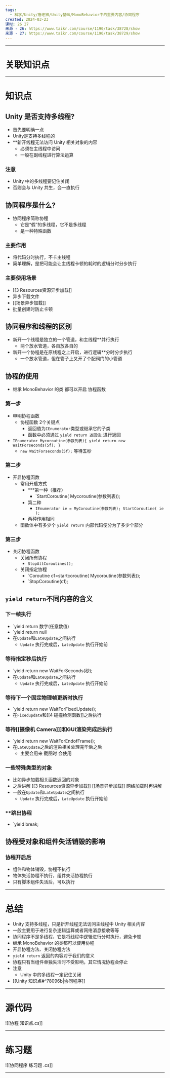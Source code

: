 ```yaml
---
tags:
  - 科学/Unity/唐老狮/Unity基础/MonoBehavior中的重要内容/协同程序
created: 2024-03-23
课时: 26 27
来源 - 26: https://www.taikr.com/course/1190/task/38728/show
来源 - 27: https://www.taikr.com/course/1190/task/38729/show
---
```


---
# 关联知识点


---
# 知识点

## Unity 是否支持多线程?

- 首先要明确一点
- Unity是支持多线程的
- **新开线程无法访问 Unity 相关对象的内容
	- 必须在主线程中访问
	- 一般在副线程进行算法运算
### 注意

- Unity 中的多线程要记住关闭
- 否则会与 Unity 共生，会一直执行
## 协同程序是什么?

- 协同程序简称协程
	- 它是“假”的多线程，它不是多线程
	- 是一种特殊函数
### 主要作用

- 将代码分时执行，不卡主线程
- 简单理解，是把可能会让主线程卡顿的耗时的逻辑分时分步执行
### 主要使用场景

- [[3 Resources资源异步加载]]
- 异步下载文件
- [[场景异步加载]]
- 批量创建时防止卡顿
## 协同程序和线程的区别

- 新开一个线程是独立的一个管道，和主线程**并行执行
	- 两个放水管道，各自放各自的
- 新开一个协程是在原线程之上开启，进行逻辑**分时分步执行
	- 一个放水管道，但在管子上又开了个配阀门的小管道
## 协程的使用

- 继承 MonoBehavior 的类 都可以开启 协程函数
### 第一步

- 申明协程函数
	- 协程函数 2个关键点
		- 返回值为`IEnumerator`类型或继承它的子类
		- 函数中必须通过 `yield return 返回值;`进行返回
- `IEnumerator Mycoroutine(参数列表){ yield return new WaitForseconds(5f); }`
	- `new WaitForseconds(5f);` 等待五秒
### 第二步

- 开启协程函数
	- 常用开启方式
		- ***第一种（推荐）
			- `StartCoroutine( Mycoroutine(参数列表));
		- 第二种
			- `IEnumerator ie = MyCoroutine(参数列表); StartCoroutine( ie );`
		- 两种作用相同
	- 函数体中有多少个 `yield return` 内部代码便分为了多少个部分
### 第三步

- 关闭协程函数
	- 关闭所有协程
		- `StopAllCoroutines();`
	- 关闭指定协程
		- `Coroutine c1=startcoroutine( Mycoroutine(参数列表));
		- `StopCoroutine(c1);
## `yield return`不同内容的含义

### 下一帧执行

- `yield return 数字(任意数值)
- `yield return null
- 在`Update`和`LateUpdate`之间执行
	-  `Update` 执行完成后，`LateUpdate` 执行开始前
### 等待指定秒后执行

- `yield return new WaitForSeconds(秒);
- 在`Update`和`LateUpdate`之间执行
	- `Update` 执行完成后，`LateUpdate` 执行开始前
### 等待下一个固定物理帧更新时执行

- `yield return new WaitForFixedUpdate();
- 在`Fixedupdate`和[[4 碰撞检测函数]]之后执行
### 等待[[摄像机 Camera]]]和GUI渲染完成后执行

- `yield return new WaitForEndofFrame();
- 在`LateUpdate`之后的渲染相关处理完毕后之后
	- 主要会用来 截图时 会使用
### 一些特殊类型的对象 

- 比如异步加载相关函数返回的对象
- 之后讲解  [[3 Resources资源异步加载]] [[场景异步加载]] 网络加载时再讲解
- 一般在`Update`和`LateUpdate`之间执行
	-  `Update` 执行完成后，`LateUpdate` 执行开始前
### **跳出协程

- `yield break;
## 协程受对象和组件失活销毁的影响

### 协程开启后

- 组件和物体销毁，协程不执行
- 物体失活协程不执行，组件失活协程执行
- 只有脚本组件失活后，可以执行

---
# 总结

- Unity 支持多线程，只是新开线程无法访问主线程中 Unity 相关内容
- 一般主要用于进行复杂逻辑运算或者网络消息接收等等
- 协同程序不是多线程，它是将线程中逻辑进行分时执行，避免卡顿
- 继承 MonoBehavior 的类都可以使用协程
- 开启协程方法、关闭协程方法
- `yield return` 返回的内容对于我们的意义
- 协程只有当组件单独失活时不受影响，其它情况协程会停止
- 注意
	- Unity 中的多线程一定记住关闭
- [[Unity 知识点#^78096b|协同程序]]


---
# 源代码

![[协程 知识点.cs]]

---
# 练习题

![[协同程序 练习题 .cs]]

---






